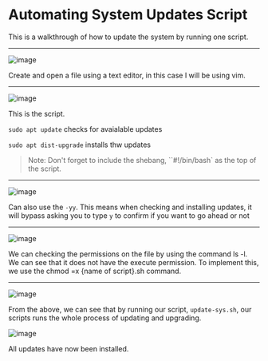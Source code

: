 # Automating System Updates Script

 This is a walkthrough of how to update the system by running one script.
 
 ---
 
![image](https://user-images.githubusercontent.com/107522496/197344596-9a731fdc-32af-47ec-895e-ecaca1a6fd0c.png)

 Create and open a file using a text editor, in this case I will be using vim.
 
 ---
 
![image](https://user-images.githubusercontent.com/107522496/197344187-a99e0cf7-3911-48ff-840a-2fae10cedd13.png)

 This is the script.
 
 `sudo apt update` checks for avaialable updates
 
 `sudo apt dist-upgrade` installs thw updates
 
 > Note: Don't forget to include the shebang, ``#!/bin/bash` as the top of the script.  

---

![image](https://user-images.githubusercontent.com/107522496/197344227-dc2f08b9-bc20-4a01-8c08-773d0e66426a.png)

Can also use the `-yy`. This means when checking and installing updates, it will bypass asking you to type `y` to confirm if you want to go ahead or not 

---

![image](https://user-images.githubusercontent.com/107522496/197344348-e1cef23d-9dcd-4540-a42f-e8f6bbe61945.png)

We can checking the permissions on the file by using the command ls -l. 
We can see that it does not have the execute permission. To implement this, we use the chmod =x {name of script}.sh command.

---

![image](https://user-images.githubusercontent.com/107522496/197344486-190c2533-105b-430f-9561-6741b3722292.png)

From the above, we can see that by running our script, `update-sys.sh`, our scripts runs the whole process of updating and upgrading.

![image](https://user-images.githubusercontent.com/107522496/197344540-6bd98a60-2112-4ba7-a1f3-d5cf8acd1df4.png)

All updates have now been installed.












